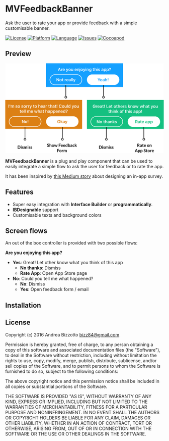 # MVFeedbackBanner

Ask the user to rate your app or provide feedback with a simple customisable banner.

[![License](https://img.shields.io/badge/license-MIT-blue.svg?style=flat
            )](http://mit-license.org)
[![Platform](http://img.shields.io/badge/platform-ios-lightgrey.svg?style=flat
             )](https://developer.apple.com/resources/)
[![Language](http://img.shields.io/badge/swift-3.0-orange.svg?style=flat
             )](https://developer.apple.com/swift)
[![Issues](https://img.shields.io/github/issues/bizz84/MVFeedbackBanner.svg?style=flat
           )](https://github.com/bizz84/MVFeedbackBanner/issues)
[![Cocoapod](http://img.shields.io/cocoapods/v/MVFeedbackBanner.svg?style=flat)](http://cocoadocs.org/docsets/MVFeedbackBanner/)

## Preview

<img src="https://github.com/bizz84/MVFeedbackBanner/raw/master/screenshots/feedback-flow.png">

**MVFeedbackBanner** is a plug and play component that can be used to easily integrate a simple flow to ask the user for feedback or to rate the app.

It has been inspired by [this Medium story](https://medium.com/budi-brain/designing-in-app-survey-6163304e88dd#.kata5zlku) about designing an in-app survey.

## Features

* Super easy integration with **Interface Builder** or **programmatically**.
* **IBDesignable** support
* Customisable texts and background colors

## Screen flows

An out of the box controller is provided with two possible flows:

**Are you enjoying this app?**

* **Yes**: Great! Let other know what you think of this app
	* **No thanks**: Dismiss
	* **Rate App**: Open App Store page
* **No**: Could you tell me what happened?
	* **No**: Dismiss
	* **Yes**: Open feedback form / email

## Installation


## License

Copyright (c) 2016 Andrea Bizzotto bizz84@gmail.com

Permission is hereby granted, free of charge, to any person obtaining a copy of this software and associated documentation files (the "Software"), to deal in the Software without restriction, including without limitation the rights to use, copy, modify, merge, publish, distribute, sublicense, and/or sell copies of the Software, and to permit persons to whom the Software is furnished to do so, subject to the following conditions:

The above copyright notice and this permission notice shall be included in all copies or substantial portions of the Software.

THE SOFTWARE IS PROVIDED "AS IS", WITHOUT WARRANTY OF ANY KIND, EXPRESS OR IMPLIED, INCLUDING BUT NOT LIMITED TO THE WARRANTIES OF MERCHANTABILITY, FITNESS FOR A PARTICULAR PURPOSE AND NONINFRINGEMENT. IN NO EVENT SHALL THE AUTHORS OR COPYRIGHT HOLDERS BE LIABLE FOR ANY CLAIM, DAMAGES OR OTHER LIABILITY, WHETHER IN AN ACTION OF CONTRACT, TORT OR OTHERWISE, ARISING FROM, OUT OF OR IN CONNECTION WITH THE SOFTWARE OR THE USE OR OTHER DEALINGS IN THE SOFTWARE.
